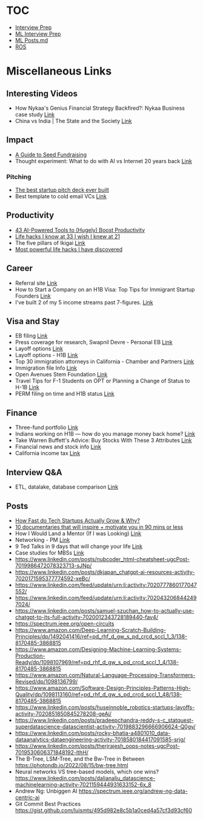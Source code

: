 # TOC

* [Interview Prep](/Miscellaneous/interview_prep/)
* [ML Interview Prep](/ml_study/readme_ml_study.md)
* [ML Posts.md](/ml_study/posts.md)
* [ROS](/Miscellaneous/ROS/)

# Miscellaneous Links

## Interesting Videos

* How Nykaa's Genius Financial Strategy Backfired?: Nykaa Business case study [Link](https://www.youtube.com/watch?v=QRGO9wvNPQc)
* China vs India | The State and the Society [Link](https://www.youtube.com/watch?v=7c4uO9ZGfbc)

## Impact

* [A Guide to Seed Fundraising](/Miscellaneous/files/A%20Guide%20to%20Seed%20Fundraising.pdf)
* Thought experiment: What to do with AI vs Internet 20 years back [Link](https://www.linkedin.com/posts/jay-feng-ab66b049_business-ai-technology-activity-7021160790661492736-67WD)

### Pitching

* [The best startup pitch deck ever built](/Miscellaneous/files/Best%20startup%20pitch%20deck%20ever%20built.pdf)
* Best template to cold email VCs [Link](https://www.linkedin.com/posts/stephanenasser_startup-fundraising-venturecapital-activity-7019681864248401921-TPS7)

## Productivity

* [43 AI-Powered Tools to (Hugely) Boost Productivity](/Miscellaneous/files/43%20AI-Powered%20Tools%20to%20(Hugely)%20Boost%20Productivity.pdf)
* [Life hacks I know at 33 I wish I knew at 21](/Miscellaneous/files/Life%20hacks%20I%20know%20at%2033%20I%20wish%20I%20knew%20at%2021.pdf)
* The five pillars of Ikigai [Link](/Miscellaneous/files/The%20five%20pillars%20of%20Ikigai.pdf)
* [Most powerful life hacks I have discovered](/Miscellaneous/files/most%20powerful%20life%20hacks.pdf)

## Career

* Referral site [Link](https://refermarket.com/)
* How to Start a Company on an H1B Visa: Top Tips for Immigrant Startup Founders [Link](https://medium.com/unshackled-ventures/how-to-start-a-company-on-an-h1b-visa-top-tips-for-immigrant-startup-founders-27bd9244de07)
* I've built 2 of my 5 income streams past 7-figures. [Link](https://www.linkedin.com/posts/justinwelsh_ive-built-2-of-my-5-income-streams-past-activity-7028350300335824896-AAV6/)

## Visa and Stay

* EB filing [Link](https://www.linkedin.com/posts/sameer-a-khedekar_immigration-globalmobility-unshackled-activity-7018252551569477632-gUAP)
* Press coverage for research, Swapnil Devre - Personal EB [Link](https://www.linkedin.com/in/swapnil-devre-250030231/)
* Layoff options [Link](https://www.linkedin.com/feed/update/urn:li:activity:7013575956112048128/)
* Layoff options - H1B [Link](https://www.linkedin.com/feed/update/urn:li:activity:7008490728293093378/)
* Top 30 immigration attorneys in California - Chamber and Partners [Link](https://www.linkedin.com/posts/sameer-a-khedekar_immigration-immigrationlawyer-visas-activity-6664185058036981761-bYFH)
* Immigration file Info [Link](https://www.linkedin.com/posts/tesspdouglas_immigration-foia-howtofileafoia-activity-7018716436026052608-laJT)
* Open Avenues Stem Foundation [Link](https://www.linkedin.com/posts/bobwebber_open-avenues-global-talent-activity-7028377783206641664-MvmM/)
* Travel Tips for F-1 Students on OPT or Planning a Change of Status to H-1B [Link](https://www.fragomen.com/insights/travel-tips-for-f-1-students-on-opt-or-planning-a-change-of-status-to-h-1b-5L9MGL8L6iHYxGG2pPMuQf.html)
* PERM filing on time and H1B status [Link](https://webberimmigration.substack.com/p/protecting-your-h-1b-status-in-an)


## Finance

* Three-fund portfolio [Link](https://www.bogleheads.org/wiki/Three-fund_portfolio)
* Indians working on H1B — how do you manage money back home? [Link](https://www.teamblind.com/post/Indians-working-on-H1B-—-how-do-you-manage-money-back-home-rWwC0vab)
* Take Warren Buffett's Advice: Buy Stocks With These 3 Attributes [Link](https://www.fool.com/investing/2023/01/15/take-warren-buffetts-advice-buy-stocks-with-these/)
* Financial news and stock info [Link](www.marketbeat.com)
* California income tax [Link](https://www.teamblind.com/post/California-income-tax-kM53P7Qr)


## Interview Q&A
* ETL, datalake, database comparison [Link](https://www.linkedin.com/posts/wesleyjchambers_datascience-machinelearning-analytics-activity-7028316856625065984-kvoD/?utm_source=share&utm_medium=member_desktop)

## Posts

* [How Fast do Tech Startups Actually Grow &amp; Why?](/Miscellaneous/files/How%20Fast%20do%20Tech%20Startups%20Actually%20Grow%20%26%20Why.pdf)
* [10 documentaries that will inspire + motivate you in 90 mins or less](https://www.linkedin.com/posts/benmeer_10-documentaries-that-will-change-your-mindset-ugcPost-7019654855862439936-YrV2)
* How I Would Land a Mentor (If I was Looking) [Link](https://www.linkedin.com/posts/adityaariewijaya_mentorship-tech-opportunity-activity-7016275979736166400-tIIe?utm_source=share&utm_medium=member_desktop)
* Networking - PM [Link](https://www.linkedin.com/posts/diegogranadosh_productmanagement-activity-7018967900325638144-Ls3t)
* 9 Ted Talks in 9 days that will change your life [Link](https://www.linkedin.com/posts/mattgray1_9-ted-talks-in-9-days-that-will-change-your-ugcPost-7020735474486927360-GZIj)
* Case studies for MBSs [Link](https://www.linkedin.com/posts/pavan-sathiraju_consulting-interviews-are-tough-because-1-activity-7021803377558781952-pc2Y)
* https://www.linkedin.com/posts/nubcoder_html-cheatsheet-ugcPost-7019986472078323713-sJNp/
* https://www.linkedin.com/posts/dkjapan_chatgpt-ai-resources-activity-7020171595377774592-xeBc/
* https://www.linkedin.com/feed/update/urn:li:activity:7020777860177047552/
* https://www.linkedin.com/feed/update/urn:li:activity:7020432068442497024/
* https://www.linkedin.com/posts/samuel-szuchan_how-to-actually-use-chatgpt-to-its-full-activity-7020012343728189440-fav4/
* https://spectrum.ieee.org/open-circuits
* https://www.amazon.com/Deep-Learning-Scratch-Building-Principles/dp/1492041416/ref=pd_rhf_d_gw_s_pd_crcd_sccl_1_3/138-8170485-3868815
* https://www.amazon.com/Designing-Machine-Learning-Systems-Production-Ready/dp/1098107969/ref=pd_rhf_d_gw_s_pd_crcd_sccl_1_4/138-8170485-3868815
* https://www.amazon.com/Natural-Language-Processing-Transformers-Revised/dp/1098136799/
* https://www.amazon.com/Software-Design-Principles-Patterns-High-Quality/dp/1098113160/ref=pd_rhf_d_gw_s_pd_crcd_sccl_1_48/138-8170485-3868815
* https://www.linkedin.com/posts/huseinnoble_robotics-startups-layoffs-activity-7020851850845278208-geAi/
* https://www.linkedin.com/posts/pradeepchandra-reddy-s-c_statquest-superdatascience-datascientist-activity-7019883296666906624-Q0gy/
* https://www.linkedin.com/posts/rocky-bhatia-a4801010_data-dataanalytics-dataengineering-activity-7018580184417091585-srjg/
* https://www.linkedin.com/posts/therjrajesh_oops-notes-ugcPost-7019530606371848192-lthH/
* The B-Tree, LSM-Tree, and the Bw-Tree in Between https://photondb.io/2022/08/15/bw-tree.html
* Neural networks VS tree-based models, which one wins? https://www.linkedin.com/posts/dalianaliu_datascience-machinelearning-activity-7021159444931633152-6x_8
* Andrew Ng: Unbiggen AI  https://spectrum.ieee.org/andrew-ng-data-centric-ai
* Git Commit Best Practices https://gist.github.com/luismts/495d982e8c5b1a0ced4a57cf3d93cf60

